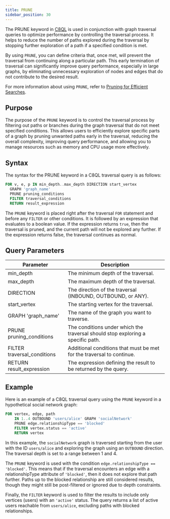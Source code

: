 ```yaml
---
title: PRUNE
sidebar_position: 30
---
```


The PRUNE keyword in [C8QL](../../../../compute/queryworkers/queries/c8ql/) is used in conjunction with graph traversal queries to optimize performance by controlling the traversal process. It helps to reduce the number of paths explored during the traversal by stopping further exploration of a path if a specified condition is met.

By using `PRUNE`, you can define criteria that, once met, will prevent the traversal from continuing along a particular path. This early termination of traversal can significantly improve query performance, especially in large graphs, by eliminating unnecessary exploration of nodes and edges that do not contribute to the desired result.

For more information about using `PRUNE`, refer to [Pruning for Efficient Searches](../traversal-queries/traversal-pruning).

## Purpose

The purpose of the `PRUNE` keyword is to control the traversal process by filtering out paths or branches during the graph traversal that do not meet specified conditions. This allows users to efficiently explore specific parts of a graph by pruning unwanted paths early in the traversal, reducing the overall complexity, improving query performance, and allowing you to manage resources such as memory and CPU usage more effectively.

## Syntax

The syntax for the PRUNE keyword in a C8QL traversal query is as follows:

```sql
FOR v, e, p IN min_depth..max_depth DIRECTION start_vertex
  GRAPH 'graph_name'
  PRUNE pruning_conditions
  FILTER traversal_conditions
  RETURN result_expression
```

The `PRUNE` keyword is placed right after the traversal `FOR` statement and before any `FILTER` or other conditions. It is followed by an expression that evaluates to a boolean value. If the expression returns `true`, then the traversal is pruned, and the current path will not be explored any further. If the expression returns false, the traversal continues as normal.

## Query Parameters

| Parameter             | Description                    |
|-----------------------|------------------------------------------------------------|
| min_depth             | The minimum depth of the traversal.                                 |
| max_depth             | The maximum depth of the traversal.                                 |
| DIRECTION             | The direction of the traversal (INBOUND, OUTBOUND, or ANY).        |
| start_vertex          | The starting vertex for the traversal.                              |
| GRAPH 'graph_name'    | The name of the graph you want to traverse.                         |
| PRUNE pruning_conditions | The conditions under which the traversal should stop exploring a specific path.     |
| FILTER traversal_conditions | Additional conditions that must be met for the traversal to continue.    |
| RETURN result_expression | The expression defining the result to be returned by the query.  |

## Example

Here is an example of a C8QL traversal query using the `PRUNE` keyword in a hypothetical social network graph:

```sql
FOR vertex, edge, path
    IN 1..4 OUTBOUND 'users/alice' GRAPH 'socialNetwork'
    PRUNE edge.relationshipType == 'blocked'
    FILTER vertex.status == 'active'
    RETURN vertex
```

In this example, the `socialNetwork` graph is traversed starting from the user with the ID `users/alice` and exploring the graph using an `OUTBOUND` direction. The traversal depth is set to a range between 1 and 4.

The `PRUNE` keyword is used with the condition `edge.relationshipType == 'blocked'`. This means that if the traversal encounters an edge with a relationshipType attribute of `'blocked'`, then it does not explore that path further. Paths up to the blocked relationship are still considered results, though they might still be post-filtered or ignored due to depth constraints.

Finally, the `FILTER` keyword is used to filter the results to include only vertices (users) with an `'active'` status. The query returns a list of active users reachable from `users/alice`, excluding paths with blocked relationships.
